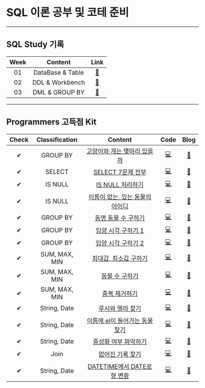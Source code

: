 # SQL 이론 공부 및 코테 준비
---
## SQL Study 기록   
| Week | Content | Link |   
| :--: | :--: | :--: |     
| 01 | DataBase & Table | [📂](https://github.com/YOOHYOJEONG/SQL_study/tree/master/week01) |    
| 02 | DDL & Workbench | [📂](https://github.com/YOOHYOJEONG/SQL_study/tree/master/week02)|   
| 03 | DML & GROUP BY | [📂](https://github.com/YOOHYOJEONG/SQL_study/tree/master/week03) |    
---

## Programmers 고득점 Kit
| Check | Classification | Content | Code | Blog |   
| :--: | :--: | :--: | :--: | :--: |    
| ✔ | GROUP BY | [고양이와 개는 몇마리 있을까](https://programmers.co.kr/learn/courses/30/lessons/59040) | [💻](https://github.com/YOOHYOJEONG/SQL_study/blob/master/programmers_kit/%EA%B3%A0%EC%96%91%EC%9D%B4%EA%B0%9C%EB%AA%87%EB%A7%88%EB%A6%AC.sql) | [📑](https://iambeginnerdeveloper.tistory.com/130) |    
| ✔ | SELECT | [SELECT 7문제 전부](https://programmers.co.kr/learn/courses/30/parts/17042) | [💻](https://github.com/YOOHYOJEONG/SQL_study/blob/master/programmers_kit/SELECT_all.sql) | [📑](https://iambeginnerdeveloper.tistory.com/135) |    
| ✔ | IS NULL | [IS NULL 처리하기](https://programmers.co.kr/learn/courses/30/lessons/59410) | [💻](https://github.com/YOOHYOJEONG/SQL_study/blob/master/programmers_kit/ISNULL%EC%B2%98%EB%A6%AC.sql) | [📑](https://iambeginnerdeveloper.tistory.com/136) |    
| ✔ | IS NULL | [이름이 없는, 있는 동물의 아이디](https://programmers.co.kr/learn/courses/30/parts/17045) | [💻](https://github.com/YOOHYOJEONG/SQL_study/blob/master/programmers_kit/%EC%9D%B4%EB%A6%84%EC%97%AC%EB%B6%80.sql) | [📑](https://iambeginnerdeveloper.tistory.com/138) |    
| ✔ | GROUP BY | [동명 동물 수 구하기](https://programmers.co.kr/learn/courses/30/lessons/59041) | [💻](https://github.com/YOOHYOJEONG/SQL_study/blob/master/programmers_kit/%EB%8F%99%EB%AA%85%EB%8F%99%EB%AC%BC%EC%88%98.sql) | [📑](https://iambeginnerdeveloper.tistory.com/139) |    
| ✔ | GROUP BY | [입양 시각 구하기 1](https://programmers.co.kr/learn/courses/30/lessons/59412) | [💻](https://github.com/YOOHYOJEONG/SQL_study/blob/master/programmers_kit/%EC%9E%85%EC%96%91%EC%8B%9C%EA%B0%81_1.sql) | [📑](https://iambeginnerdeveloper.tistory.com/140) |     
| ✔ | GROUP BY | [입양 시각 구하기 2](https://programmers.co.kr/learn/courses/30/lessons/59413) | [💻](https://github.com/YOOHYOJEONG/SQL_study/blob/master/programmers_kit/%EC%9E%85%EC%96%91%EC%8B%9C%EA%B0%81_2.sql) | [📑](https://iambeginnerdeveloper.tistory.com/140) |     
| ✔ | SUM, MAX, MIN | [최대값, 최소값 구하기](https://programmers.co.kr/learn/courses/30/parts/17043) | [💻](https://github.com/YOOHYOJEONG/SQL_study/blob/master/programmers_kit/%EC%B5%9C%EB%8C%80%EC%B5%9C%EC%86%8C%EA%B5%AC%ED%95%98%EA%B8%B0.sql) | [📑](https://iambeginnerdeveloper.tistory.com/141) |     
| ✔ | SUM, MAX, MIN | [동물 수 구하기](https://programmers.co.kr/learn/courses/30/lessons/59406) | [💻](https://github.com/YOOHYOJEONG/SQL_study/blob/master/programmers_kit/%EB%8F%99%EB%AC%BC%EC%88%98%EA%B5%AC%ED%95%98%EA%B8%B0.sql) | [📑](https://iambeginnerdeveloper.tistory.com/142) |    
| ✔ | SUM, MAX, MIN | [중복 제거하기](https://programmers.co.kr/learn/courses/30/lessons/59408) | [💻](https://github.com/YOOHYOJEONG/SQL_study/blob/master/programmers_kit/%EC%A4%91%EB%B3%B5%EC%A0%9C%EA%B1%B0.sql) | [📑](https://iambeginnerdeveloper.tistory.com/143) |     
| ✔ | String, Date | [루시와 엘라 찾기](https://programmers.co.kr/learn/courses/30/lessons/59046) | [💻](https://github.com/YOOHYOJEONG/SQL_study/blob/master/programmers_kit/%EB%A3%A8%EC%8B%9C%EC%97%98%EB%9D%BC%EC%B0%BE%EA%B8%B0.sql) | [📑](https://iambeginnerdeveloper.tistory.com/144) |    
| ✔ | String, Date | [이름에 el이 들어가는 동물 찾기](https://programmers.co.kr/learn/courses/30/lessons/59047) | [💻](https://github.com/YOOHYOJEONG/SQL_study/blob/master/programmers_kit/%EC%9D%B4%EB%A6%84%EC%97%90el%ED%8F%AC%ED%95%A8.sql) | [📑](https://iambeginnerdeveloper.tistory.com/145) |    
| ✔ | String, Date | [중성화 여부 파악하기](https://programmers.co.kr/learn/courses/30/lessons/59409) | [💻](https://github.com/YOOHYOJEONG/SQL_study/blob/master/programmers_kit/%EC%A4%91%EC%84%B1%ED%99%94%EC%97%AC%EB%B6%80.sql) | [📑](https://iambeginnerdeveloper.tistory.com/146) |     
| ✔ | Join | [없어진 기록 찾기](https://programmers.co.kr/learn/courses/30/lessons/59042) | [💻](https://github.com/YOOHYOJEONG/SQL_study/blob/master/programmers_kit/%EC%97%86%EC%96%B4%EC%A7%84%EA%B8%B0%EB%A1%9D%EC%B0%BE%EA%B8%B0.sql) | [📑](https://iambeginnerdeveloper.tistory.com/147) |     
| ✔ | String, Date | [DATETIME에서 DATE로 형 변환](https://programmers.co.kr/learn/courses/30/lessons/59414) | [💻](https://github.com/YOOHYOJEONG/SQL_study/blob/master/programmers_kit/DATETIME%EB%B3%80%ED%99%98.sql) | [📑](https://iambeginnerdeveloper.tistory.com/165) |     
